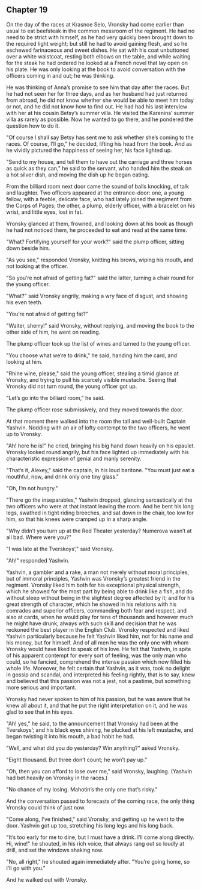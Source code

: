 ## Chapter 19


On the day of the races at Krasnoe Selo, Vronsky had come earlier than
usual to eat beefsteak in the common messroom of the regiment. He had no
need to be strict with himself, as he had very quickly been brought down
to the required light weight; but still he had to avoid gaining flesh,
and so he eschewed farinaceous and sweet dishes. He sat with his coat
unbuttoned over a white waistcoat, resting both elbows on the table, and
while waiting for the steak he had ordered he looked at a French novel
that lay open on his plate. He was only looking at the book to avoid
conversation with the officers coming in and out; he was thinking.

He was thinking of Anna’s promise to see him that day after the races.
But he had not seen her for three days, and as her husband had just
returned from abroad, he did not know whether she would be able to meet
him today or not, and he did not know how to find out. He had had his
last interview with her at his cousin Betsy’s summer villa. He visited
the Karenins’ summer villa as rarely as possible. Now he wanted to go
there, and he pondered the question how to do it.

"Of course I shall say Betsy has sent me to ask whether she’s coming to
the races. Of course, I’ll go," he decided, lifting his head from the
book. And as he vividly pictured the happiness of seeing her, his face
lighted up.

"Send to my house, and tell them to have out the carriage and three
horses as quick as they can," he said to the servant, who handed him the
steak on a hot silver dish, and moving the dish up he began eating.

From the billiard room next door came the sound of balls knocking, of
talk and laughter. Two officers appeared at the entrance-door: one, a
young fellow, with a feeble, delicate face, who had lately joined the
regiment from the Corps of Pages; the other, a plump, elderly officer,
with a bracelet on his wrist, and little eyes, lost in fat.

Vronsky glanced at them, frowned, and looking down at his book as though
he had not noticed them, he proceeded to eat and read at the same time.

"What? Fortifying yourself for your work?" said the plump officer,
sitting down beside him.

"As you see," responded Vronsky, knitting his brows, wiping his mouth,
and not looking at the officer.

"So you’re not afraid of getting fat?" said the latter, turning a chair
round for the young officer.

"What?" said Vronsky angrily, making a wry face of disgust, and showing
his even teeth.

"You’re not afraid of getting fat?"

"Waiter, sherry!" said Vronsky, without replying, and moving the book to
the other side of him, he went on reading.

The plump officer took up the list of wines and turned to the young
officer.

"You choose what we’re to drink," he said, handing him the card, and
looking at him.

"Rhine wine, please," said the young officer, stealing a timid glance at
Vronsky, and trying to pull his scarcely visible mustache. Seeing that
Vronsky did not turn round, the young officer got up.

"Let’s go into the billiard room," he said.

The plump officer rose submissively, and they moved towards the door.

At that moment there walked into the room the tall and well-built
Captain Yashvin. Nodding with an air of lofty contempt to the two
officers, he went up to Vronsky.

"Ah! here he is!" he cried, bringing his big hand down heavily on his
epaulet. Vronsky looked round angrily, but his face lighted up
immediately with his characteristic expression of genial and manly
serenity.

"That’s it, Alexey," said the captain, in his loud baritone. "You must
just eat a mouthful, now, and drink only one tiny glass."

"Oh, I’m not hungry."

"There go the inseparables," Yashvin dropped, glancing sarcastically at
the two officers who were at that instant leaving the room. And he bent
his long legs, swathed in tight riding breeches, and sat down in the
chair, too low for him, so that his knees were cramped up in a sharp
angle.

"Why didn’t you turn up at the Red Theater yesterday? Numerova wasn’t at
all bad. Where were you?"

"I was late at the Tverskoys’," said Vronsky.

"Ah!" responded Yashvin.

Yashvin, a gambler and a rake, a man not merely without moral
principles, but of immoral principles, Yashvin was Vronsky’s greatest
friend in the regiment. Vronsky liked him both for his exceptional
physical strength, which he showed for the most part by being able to
drink like a fish, and do without sleep without being in the slightest
degree affected by it; and for his great strength of character, which he
showed in his relations with his comrades and superior officers,
commanding both fear and respect, and also at cards, when he would play
for tens of thousands and however much he might have drunk, always with
such skill and decision that he was reckoned the best player in the
English Club. Vronsky respected and liked Yashvin particularly because
he felt Yashvin liked him, not for his name and his money, but for
himself. And of all men he was the only one with whom Vronsky would have
liked to speak of his love. He felt that Yashvin, in spite of his
apparent contempt for every sort of feeling, was the only man who could,
so he fancied, comprehend the intense passion which now filled his whole
life. Moreover, he felt certain that Yashvin, as it was, took no delight
in gossip and scandal, and interpreted his feeling rightly, that is to
say, knew and believed that this passion was not a jest, not a pastime,
but something more serious and important.

Vronsky had never spoken to him of his passion, but he was aware that he
knew all about it, and that he put the right interpretation on it, and
he was glad to see that in his eyes.

"Ah! yes," he said, to the announcement that Vronsky had been at the
Tverskoys’; and his black eyes shining, he plucked at his left mustache,
and began twisting it into his mouth, a bad habit he had.

"Well, and what did you do yesterday? Win anything?" asked Vronsky.

"Eight thousand. But three don’t count; he won’t pay up."

"Oh, then you can afford to lose over me," said Vronsky, laughing.
(Yashvin had bet heavily on Vronsky in the races.)

"No chance of my losing. Mahotin’s the only one that’s risky."

And the conversation passed to forecasts of the coming race, the only
thing Vronsky could think of just now.

"Come along, I’ve finished," said Vronsky, and getting up he went to the
door. Yashvin got up too, stretching his long legs and his long back.

"It’s too early for me to dine, but I must have a drink. I’ll come along
directly. Hi, wine!" he shouted, in his rich voice, that always rang out
so loudly at drill, and set the windows shaking now.

"No, all right," he shouted again immediately after. "You’re going home,
so I’ll go with you."

And he walked out with Vronsky.



